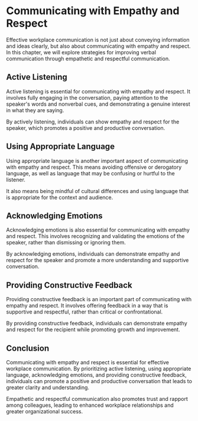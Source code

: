 Communicating with Empathy and Respect
=================================================================================

Effective workplace communication is not just about conveying information and ideas clearly, but also about communicating with empathy and respect. In this chapter, we will explore strategies for improving verbal communication through empathetic and respectful communication.

Active Listening
----------------

Active listening is essential for communicating with empathy and respect. It involves fully engaging in the conversation, paying attention to the speaker's words and nonverbal cues, and demonstrating a genuine interest in what they are saying.

By actively listening, individuals can show empathy and respect for the speaker, which promotes a positive and productive conversation.

Using Appropriate Language
--------------------------

Using appropriate language is another important aspect of communicating with empathy and respect. This means avoiding offensive or derogatory language, as well as language that may be confusing or hurtful to the listener.

It also means being mindful of cultural differences and using language that is appropriate for the context and audience.

Acknowledging Emotions
----------------------

Acknowledging emotions is also essential for communicating with empathy and respect. This involves recognizing and validating the emotions of the speaker, rather than dismissing or ignoring them.

By acknowledging emotions, individuals can demonstrate empathy and respect for the speaker and promote a more understanding and supportive conversation.

Providing Constructive Feedback
-------------------------------

Providing constructive feedback is an important part of communicating with empathy and respect. It involves offering feedback in a way that is supportive and respectful, rather than critical or confrontational.

By providing constructive feedback, individuals can demonstrate empathy and respect for the recipient while promoting growth and improvement.

Conclusion
----------

Communicating with empathy and respect is essential for effective workplace communication. By prioritizing active listening, using appropriate language, acknowledging emotions, and providing constructive feedback, individuals can promote a positive and productive conversation that leads to greater clarity and understanding.

Empathetic and respectful communication also promotes trust and rapport among colleagues, leading to enhanced workplace relationships and greater organizational success.
